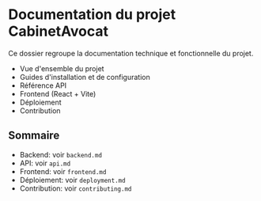# Documentation du projet CabinetAvocat

Ce dossier regroupe la documentation technique et fonctionnelle du projet.

- Vue d'ensemble du projet
- Guides d'installation et de configuration
- Référence API
- Frontend (React + Vite)
- Déploiement
- Contribution

## Sommaire

- Backend: voir `backend.md`
- API: voir `api.md`
- Frontend: voir `frontend.md`
- Déploiement: voir `deployment.md`
- Contribution: voir `contributing.md`

